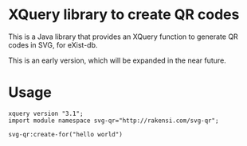 # XQuery library to create QR codes

This is a Java library that provides an XQuery function to generate QR codes in SVG, for eXist-db.

This is an early version, which will be expanded in the near future.

# Usage

```
xquery version "3.1";
import module namespace svg-qr="http://rakensi.com/svg-qr";

svg-qr:create-for("hello world")
```
